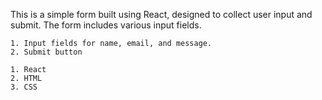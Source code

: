 <!-- React Form -->

This is a simple form built using React, designed to collect user input and submit. The form includes various input fields.

<!-- Features -->
    1. Input fields for name, email, and message.
    2. Submit button 

<!-- Technologies Used -->

    1. React
    2. HTML
    3. CSS